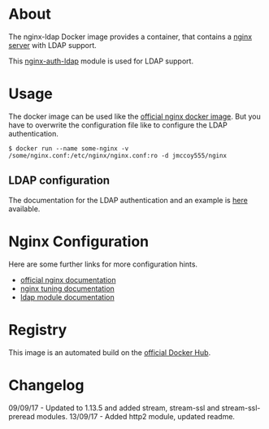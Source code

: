 About
=====

The nginx-ldap Docker image provides a container, that contains a [nginx server](http://nginx.org/) with LDAP support.

This [nginx-auth-ldap](https://github.com/kvspb/nginx-auth-ldap) module is used for LDAP support.


Usage
=====

The docker image can be used like the [official nginx docker image](https://hub.docker.com/r/library/nginx/).
But you have to overwrite the configuration file like to configure the LDAP authentication.

```
$ docker run --name some-nginx -v /some/nginx.conf:/etc/nginx/nginx.conf:ro -d jmccoy555/nginx
```

LDAP configuration
------------------

The documentation for the LDAP authentication and an example is [here](https://github.com/kvspb/nginx-auth-ldap/blob/master/README.md#example-configuration) available.


Nginx Configuration
===================

Here are some further links for more configuration hints.

* [official nginx documentation](http://nginx.org/en/docs/configure.html)
* [nginx tuning documentation](https://www.nginx.com/blog/tuning-nginx)
* [ldap module documentation](https://github.com/kvspb/nginx-auth-ldap/blob/master/README.md)


Registry
========

This image is an automated build on the [official Docker Hub](https://hub.docker.com/r/jmccoy555/nginx).


Changelog
=========
09/09/17 - Updated to 1.13.5 and added stream, stream-ssl and stream-ssl-preread modules.
13/09/17 - Added http2 module, updated readme.
